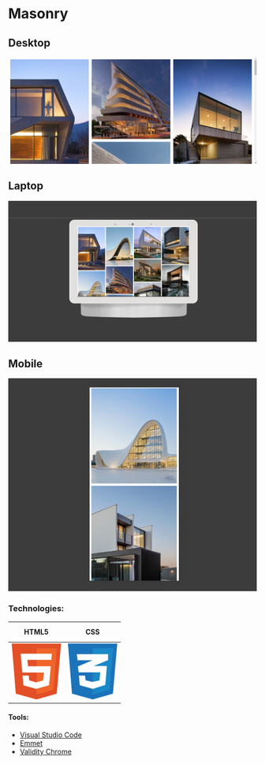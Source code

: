 # Masonry

## Desktop
<img src="https://github.com/AndriiKot/CSS__Masonry/blob/main/preview/desktop.png" alt="Desktop preview">

## Laptop
<img src="https://github.com/AndriiKot/CSS__Masonry/blob/main/preview/laptop.png" alt="Laptop preview">

## Mobile
<img src="https://github.com/AndriiKot/CSS__Masonry/blob/amin/preview/mobile.png" alt="Mobile preview">

### Technologies:

<table>
  <thead>
    <tr>
      <th height=33 width=100>HTML5</th>
      <th height=33 width=100>CSS</th>
    </tr>
  </thead>
  <tbody>
      <tr>
      <td height=100 width=100>
        <a href=https://html.spec.whatwg.org/multipage/>
          <img src="https://github.com/AndriiKot/CSS__Masonry/blob/main/preview/technologies/html.svg" alt=HTML5>
        </a>
      </td>
      <td height=100 width=100>
        <a href=https://www.w3.org/Style/CSS/>
          <img src="https://github.com/AndriiKot/CSS__Masonry/blob/main/preview/technologies/css.svg" alt=CSS>
        </a>
      </td>
    </tr>
  </tbody>
</table>

#### Tools:

<ul>
  <li><a href="https://code.visualstudio.com/">Visual Studio Code</a></li>
  <li><a href="https://code.visualstudio.com/docs/editor/emmet">Emmet</a></li>
  <li><a href="https://chromewebstore.google.com/detail/validity/bbicmjjbohdfglopkidebfccilipgeif">Validity Chrome</a></li>
</ul>
